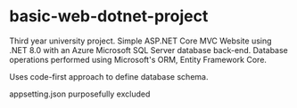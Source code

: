 # basic-web-dotnet-project
Third year university project. Simple ASP.NET Core MVC Website using .NET 8.0 with an Azure Microsoft SQL Server database back-end. Database operations performed using Microsoft's ORM, Entity Framework Core. 

Uses code-first approach to define database schema. 

appsetting.json purposefully excluded
